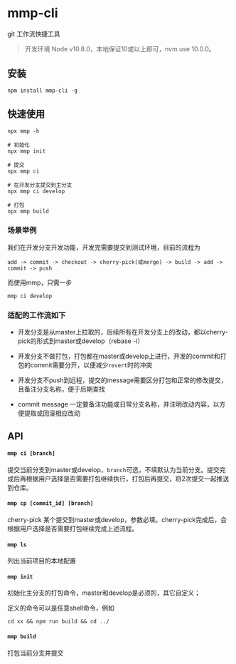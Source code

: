 # mmp-cli
git 工作流快捷工具

> 开发环境 Node v10.8.0，本地保证10或以上即可，nvm use 10.0.0。

## 安装
```shell
npm install mmp-cli -g
```

## 快速使用

```shell
npx mmp -h

# 初始化
npx mmp init

# 提交
npx mmp ci

# 在开发分支提交到主分支
npx mmp ci develop

# 打包
npx mmp build
```

### 场景举例

我们在开发分支开发功能，开发完需要提交到测试环境，目前的流程为
```
add -> commit -> checkout -> cherry-pick(或merge) -> build -> add -> commit -> push
```

而使用mmp，只需一步
```
mmp ci develop
```

### 适配的工作流如下

- 开发分支是从master上拉取的，后续所有在开发分支上的改动，都以cherry-pick的形式到master或develop（rebase -i）

- 开发分支不做打包，打包都在master或develop上进行，开发的commit和打包的commit需要分开，以便减少`revert`时的冲突

- 开发分支不push到远程，提交的message需要区分打包和正常的修改提交，且备注分支名称，便于后期查找

- commit message 一定要备注功能或日常分支名称，并注明改动内容，以方便提取或回滚相应改动

## API

#### `mmp ci [branch]`

提交当前分支到master或develop，`branch`可选，不填默认为当前分支。提交完成后再根据用户选择是否需要打包继续执行，打包后再提交，将2次提交一起推送到仓库。

#### `mmp cp [commit_id] [branch]`

cherry-pick 某个提交到master或develop，参数必填。cherry-pick完成后，会根据用户选择是否需要打包继续完成上述流程。

#### `mmp ls`

列出当前项目的本地配置

#### `mmp init`

初始化主分支的打包命令，master和develop是必须的，其它自定义；

定义的命令可以是任意shell命令，例如
```
cd xx && npm run build && cd ../
```

#### `mmp build`

打包当前分支并提交
